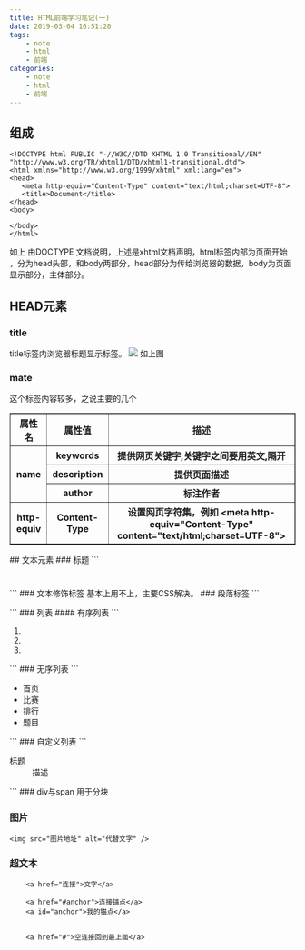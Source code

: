 ```yaml
---
title: HTML前端学习笔记(一)
date: 2019-03-04 16:51:20
tags:
    - note
    - html
    - 前端
categories:
    - note
    - html
    - 前端
---
```

## 组成
 ```
 <!DOCTYPE html PUBLIC "-//W3C//DTD XHTML 1.0 Transitional//EN" "http://www.w3.org/TR/xhtml1/DTD/xhtml1-transitional.dtd">
<html xmlns="http://www.w3.org/1999/xhtml" xml:lang="en">
<head>
	<meta http-equiv="Content-Type" content="text/html;charset=UTF-8">
	<title>Document</title>
</head>
<body>
	
</body>
</html>
 ```
 如上 由DOCTYPE 文档说明，上述是xhtml文档声明，html标签内部为页面开始 ，分为head头部，和body两部分，head部分为传给浏览器的数据，body为页面显示部分，主体部分。
 
 ## HEAD元素
### title
title标签内浏览器标题显示标签。
![](https://i.loli.net/2019/03/04/5c7ceb81be4ea.png)
如上图
### mate
这个标签内容较多，之说主要的几个
<table border="1"><tr><th>属性名</th><th>属性值</th><th>描述</th></tr><tr><th rowspan="3" align="center" valign="middle">name</th><th>keywords</th><th>提供网页关键字,关键字之间要用英文,隔开</th></tr><tr><th>description</th><th>提供页面描述</th></tr><tr><th>author</th><th>标注作者</th></tr><tr><th align="center" valign="middle">http-equiv</th><th>Content-Type</th><th>设置网页字符集，例如 &lt;meta http-equiv="Content-Type" content="text/html;charset=UTF-8"> </th></tr></table>
## 文本元素
### 标题
```
	<h1></h1>
	<h2></h2>
	<h3></h3>
```
### 文本修饰标签
基本上用不上，主要CSS解决。
### 段落标签
``` 
<p></p> 
```
### 列表
#### 有序列表
```
<ol>
		<li></li>
		<li></li>
		<li></li>
	</ol>
```
### 无序列表
```
    <ul>
		<li>首页</li>
		<li>比赛</li>
		<li>排行</li>
		<li>题目</li>
	</ul>
```
### 自定义列表
```
	<dl>
		<dt>标题</dt> 
		<!-- 标题 -->
		<dd>描述</dd>
		<dt></dt>
		<dt></dt>
	</dl>
```
### div与span
用于分块

### 图片
```
<img src="图片地址" alt="代替文字" />
```
### 超文本
```
    <a href="连接">文字</a>
    
    <a href="#anchor">连接锚点</a>
	<a id="anchor">我的锚点</a>
    
    
    <a href="#">空连接回到最上面</a>
```


